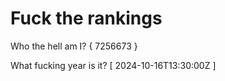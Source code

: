 # Fuck the rankings

Who the hell am I?
{ 7256673 }

What fucking year is it?
[ 2024-10-16T13:30:00Z ]

